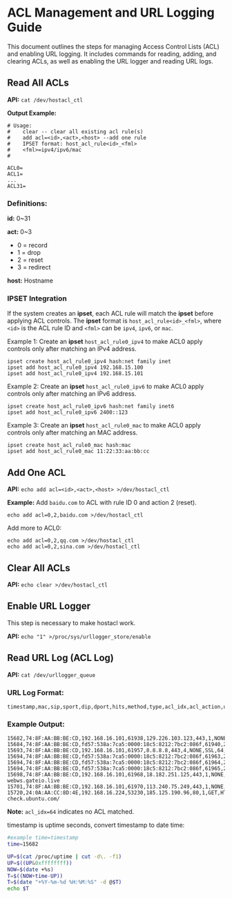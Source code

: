 # ACL Management and URL Logging Guide

This document outlines the steps for managing Access Control Lists (ACL) and enabling URL logging. It includes commands for reading, adding, and clearing ACLs, as well as enabling the URL logger and reading URL logs.

## Read All ACLs

**API:** `cat /dev/hostacl_ctl`

**Output Example:**
```
# Usage:
#    clear -- clear all existing acl rule(s)
#    add acl=<id>,<act>,<host> --add one rule
#    IPSET format: host_acl_rule<id>_<fml>
#    <fml>=ipv4/ipv6/mac
#

ACL0=
ACL1=
...
ACL31=
```

### Definitions:

**id:** 0~31

**act:** 0~3
  - 0 = record
  - 1 = drop
  - 2 = reset
  - 3 = redirect

**host:** Hostname

### IPSET Integration

If the system creates an **ipset**, each ACL rule will match the **ipset** before applying ACL controls. The **ipset** format is `host_acl_rule<id>_<fml>`, where `<id>` is the ACL rule ID and `<fml>` can be `ipv4`, `ipv6`, or `mac`.

Example 1: Create an **ipset** `host_acl_rule0_ipv4` to make ACL0 apply controls only after matching an IPv4 address.
```
ipset create host_acl_rule0_ipv4 hash:net family inet
ipset add host_acl_rule0_ipv4 192.168.15.100
ipset add host_acl_rule0_ipv4 192.168.15.101
```

Example 2: Create an **ipset** `host_acl_rule0_ipv6` to make ACL0 apply controls only after matching an IPv6 address.
```
ipset create host_acl_rule0_ipv6 hash:net family inet6
ipset add host_acl_rule0_ipv6 2400::123
```

Example 3: Create an **ipset** `host_acl_rule0_mac` to make ACL0 apply controls only after matching an MAC address.
```
ipset create host_acl_rule0_mac hash:mac
ipset add host_acl_rule0_mac 11:22:33:aa:bb:cc
```

## Add One ACL

**API:** `echo add acl=<id>,<act>,<host> >/dev/hostacl_ctl`

**Example:** Add `baidu.com` to ACL with rule ID 0 and action 2 (reset).
```
echo add acl=0,2,baidu.com >/dev/hostacl_ctl
```

Add more to ACL0:
```
echo add acl=0,2,qq.com >/dev/hostacl_ctl
echo add acl=0,2,sina.com >/dev/hostacl_ctl
```

## Clear All ACLs

**API:** `echo clear >/dev/hostacl_ctl`

## Enable URL Logger

This step is necessary to make hostacl work.

**API:** `echo "1" >/proc/sys/urllogger_store/enable`

## Read URL Log (ACL Log)

**API:** `cat /dev/urllogger_queue`

### URL Log Format:
```
timestamp,mac,sip,sport,dip,dport,hits,method,type,acl_idx,acl_action,url
```

### Example Output:
```
15682,74:8F:AA:BB:BE:CD,192.168.16.101,61938,129.226.103.123,443,1,NONE,SSL,64,0,otheve.beacon.qq.com
15684,74:8F:AA:BB:BE:CD,fd57:538a:7ca5:0000:18c5:8212:7bc2:086f,61940,240e:097c:002f:0002:0000:0000:0000:005c,443,1,NONE,SSL,64,0,tpstelemetry.tencent.com
15693,74:8F:AA:BB:BE:CD,192.168.16.101,61957,8.8.8.8,443,4,NONE,SSL,64,0,dns.google
15694,74:8F:AA:BB:BE:CD,fd57:538a:7ca5:0000:18c5:8212:7bc2:086f,61963,2402:4e00:0036:2fff:0000:0000:0000:008a,443,1,NONE,SSL,64,0,cube.weixinbridge.com
15694,74:8F:AA:BB:BE:CD,fd57:538a:7ca5:0000:18c5:8212:7bc2:086f,61964,2402:4e00:1020:262a:0000:9966:18c7:41fe,443,1,NONE,SSL,64,0,doc.weixin.qq.com
15694,74:8F:AA:BB:BE:CD,fd57:538a:7ca5:0000:18c5:8212:7bc2:086f,61965,240e:097c:002f:0001:0000:0000:0000:006e,443,1,NONE,SSL,64,0,aegis.qq.com
15698,74:8F:AA:BB:BE:CD,192.168.16.101,61968,18.182.251.125,443,1,NONE,SSL,64,0,fx-webws.gateio.live
15701,74:8F:AA:BB:BE:CD,192.168.16.101,61970,113.240.75.249,443,1,NONE,SSL,64,0,tpstelemetry.tencent.com
15720,24:0A:AA:CC:8D:4E,192.168.16.224,53230,185.125.190.96,80,1,GET,HTTP,64,0,connectivity-check.ubuntu.com/
```
**Note:** `acl_idx=64` indicates no ACL matched.

timestamp is uptime seconds, convert timestamp to date time:
```sh
#example time=timestamp
time=15682

UP=$(cat /proc/uptime | cut -d\. -f1)
UP=$((UP&0xffffffff))
NOW=$(date +%s)
T=$((NOW+time-UP))
T=$(date "+%Y-%m-%d %H:%M:%S" -d @$T)
echo $T
```

